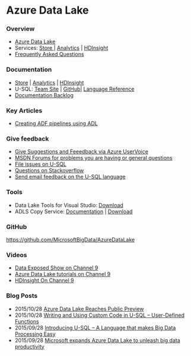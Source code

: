 # Azure Data Lake

### Overview

* [Azure Data Lake](https://azure.microsoft.com/en-us/solutions/data-lake/)
* Services: [Store ](https://azure.microsoft.com/en-us/services/data-lake-store/) | [Analytics](https://azure.microsoft.com/en-us/services/data-lake-analytics/) | [HDInsight](https://azure.microsoft.com/en-us/services/hdinsight/)
* [Frequently Asked Questions](FAQ.md)


### Documentation    
* [Store](https://azure.microsoft.com/en-us/documentation/services/data-lake-store/) | [Analytics](https://azure.microsoft.com/en-us/documentation/services/data-lake-analytics/) | [HDInsight](https://azure.microsoft.com/en-us/documentation/services/hdinsight/)
* U-SQL: [Team Site](http://usql.io) |  [GitHub](https://github.com/MicrosoftBigData/USQL)| [Language Reference](http://aka.ms/usql_reference)
* [Documentation Backlog](http://aka.ms/adla_doc_backlog)

### Key Articles
* [Creating ADF pipelines using ADL](https://azure.microsoft.com/en-us/blog/creating-big-data-pipelines-using-azure-data-lake-and-azure-data-factory/)

### Give feedback

* [Give Suggestions and Feeedback via Azure UserVoice](https://aka.ms/adlfeedback)
* [MSDN Forums for problems you are having or general questions](http://social.msdn.microsoft.com/Forums/office/en-US/home?forum=AzureDataLake)
* [File issues on U-SQL](http://github.com/microsoftbigdata/usql/issues)
* [Questions on Stackoverflow](http://stackoverflow.com/questions/tagged/azure-data-lake)
* [Send email feedback on the U-SQL language](mailto:usql@microsoft.com)

### Tools
* Data Lake Tools for Visual Studio: [Download](http://aka.ms/ADLToolsVS)
* ADLS Copy Service: [Documentation](https://azure.microsoft.com/en-us/documentation/articles/data-lake-store-copy-data-azure-storage-blob/) | [Download](http://aka.ms/downloadadlcopy)

### GitHub
https://github.com/MicrosoftBigData/AzureDataLake

### Videos
* [Data Exposed Show on Channel 9](https://channel9.msdn.com/Shows/Data-Exposed)
* [Azure Data Lake tutorials on Channel 9](https://channel9.msdn.com/Series/AzureDataLake)
* [HDInsight On Channel 9](https://channel9.msdn.com/Series/Azure-Data-Lake)


### Blog Posts
* 2015/10/28 [Azure Data Lake Reaches Public Preview](https://azure.microsoft.com/en-us/blog/azure-data-lake-reaches-public-preview/)
* 2015/10/28 [Writing and Using Custom Code in U-SQL – User-Defined Functions](http://blogs.msdn.com/b/visualstudio/archive/2015/10/28/writing-and-using-custom-code-in-u-sql-user-defined-functions.aspx)
* 2015/09/28 [Introducing U-SQL – A Language that makes Big Data Processing Easy](http://blogs.msdn.com/b/visualstudio/archive/2015/09/28/introducing-u-sql.aspx)
* 2015/09/28 [Microsoft expands Azure Data Lake to unleash big data productivity](http://blogs.technet.com/b/dataplatforminsider/archive/2015/09/28/microsoft-expands-azure-data-lake-to-unleash-big-data-productivity.aspx)

